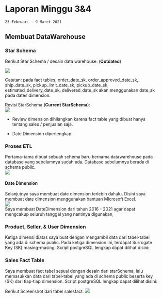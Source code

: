 

# Laporan Minggu 3&4

    23 Februari - 9 Maret 2021
## Membuat DataWarehouse 
### Star Schema  
Berikut Star Schema / desain data warehouse: (**Outdated**)

**![](https://lh6.googleusercontent.com/yF9PlaofIOV-VnWhPOFuJMab_XyRLSb9dKMbXoMl8HtIGu_s8ivu4UlrBUrbynC4kSbqpVxVb5Fpg8Wb1H3E485OslKpyl1eypP--zfXSdO-yF9XZBUYf0Etc00zElFTyFsskpLu)**

Catatan: pada fact tables, order_date_sk, order_approved_date_sk, ship_date_sk, pickup_limit_date_sk, pickup_date_sk, estimated_delivery_date_sk, delivered_date_sk akan menggunakan date_sk pada dates dimension.  

Revisi StarSchema (**Current StarSchema**):   
**![](https://lh6.googleusercontent.com/rBFr87xnrVXpacWPt2fS35SMjda5s9dLbPyqsYSB-_bKUCXNKnnOGmezGS5zxO-V5sHHH-6Um1SYWiRAl5uKYGtACXoRHuSRsqzVoQwLZiM14J7B7D7fJYh-0w-4kS6pFmxlIaOW)**  

 - Review dimension dihilangkan karena fact table yang dibuat hanya
   tentang sales / penjualan saja.   
   
 - Date Dimension diperlengkap



### Proses ETL
Pertama-tama dibuat sebuah schema baru bernama datawarehouse pada database yang sebelumnya sudah ada. Database sebelumnya berada di schema public.    
**![](https://lh4.googleusercontent.com/GKHmzydhr0cvnOmJvr-r5rI8bb4bcnW38_TV2G48-hREGIk8H-BuUrBUiCREcoMH3QlGLnedm24OVwdpP7-qg-KIetO-hFXU7kEjqVTCJZIpt9GzWHXmn54-zPMjOw0IjP9_aFuc)**    
#### Date Dimension
Selanjutnya saya membuat date dimension terlebih dahulu. Disini saya membuat date dimension menggunakan bantuan Microsoft Excel.   
**![](https://lh5.googleusercontent.com/wsArn7jCO2_TGF4pC5mi-i8ne2Sz3gHYVIxqXkhZI_JXMC5pswqmGBdYLE-5CAC4OBsqnicBEd4rgwifWL7jKPotfT-MrQUs8yWlKE26-POM5tfTdNfJoSfk8kPGOC_A87jZnJQu)**  
Saya membuat DateDimension dari tahun 2016 - 2021 agar dapat mengcakup seluruh tanggal yang nantinya digunakan,    

### Product, Seller, & User Dimension
Ketiga dimensi diatas saya buat dengan mengambil data dari tabel-tabel yang ada di schema public. Pada ketiga dimension ini, terdapat Surrogate Key (SK) masing-masing. Script postgreSQL lengkap dapat dilihat disini:  

### Sales Fact Table
Saya membuat fact tabel sesuai dengan desain dari starSchema, lalu memasukkan data dari tabel-tabel yang ada di schema public beserta key (SK) dari tiap-tiap dimension. Script postgreSQL lengkap dapat dilihat disini:  

Berikut Screenshot dari tabel salesfact:
**![](https://lh5.googleusercontent.com/tgklFKgApO97F_3cIyVE_QXCAQWcUpJQOBlcjRl0QjvQP_gvAz1R0oUg6Mp5VIl825lNx64URu0agwpP8l31trXkUfvv36N2GOKz4Qd4doUDRPJVJoeXCk5Qit8E7jlmst2yb8eb)**  



